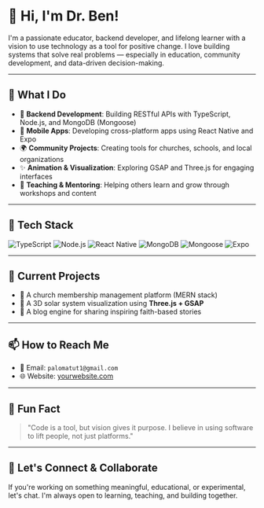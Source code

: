 # 👋 Hi, I'm Dr. Ben!

I'm a passionate educator, backend developer, and lifelong learner with a vision to use technology as a tool for positive change. I love building systems that solve real problems — especially in education, community development, and data-driven decision-making.

---

## 💼 What I Do

- 🔧 **Backend Development**: Building RESTful APIs with TypeScript, Node.js, and MongoDB (Mongoose)
- 📱 **Mobile Apps**: Developing cross-platform apps using React Native and Expo
- 🌍 **Community Projects**: Creating tools for churches, schools, and local organizations
- ✨ **Animation & Visualization**: Exploring GSAP and Three.js for engaging interfaces
- 🧠 **Teaching & Mentoring**: Helping others learn and grow through workshops and content

---

## 🧰 Tech Stack

![TypeScript](https://img.shields.io/badge/-TypeScript-3178C6?style=flat&logo=typescript&logoColor=white)
![Node.js](https://img.shields.io/badge/-Node.js-339933?style=flat&logo=node.js&logoColor=white)
![React Native](https://img.shields.io/badge/-React_Native-61DAFB?style=flat&logo=react&logoColor=white)
![MongoDB](https://img.shields.io/badge/-MongoDB-47A248?style=flat&logo=mongodb&logoColor=white)
![Mongoose](https://img.shields.io/badge/-Mongoose-800000?style=flat)
![Expo](https://img.shields.io/badge/-Expo-000020?style=flat&logo=expo&logoColor=white)

---

## 🔭 Current Projects

- 🚀 A church membership management platform (MERN stack)
- 🌌 A 3D solar system visualization using **Three.js + GSAP**
- 📖 A blog engine for sharing inspiring faith-based stories

---

## 📫 How to Reach Me

- 📧 Email: `palomatut1@gmail.com`
- 🌐 Website: [yourwebsite.com](https://benedictafotey.vercel.app/) <!-- optional -->
---

## 🧭 Fun Fact

> "Code is a tool, but vision gives it purpose. I believe in using software to lift people, not just platforms."

---

## 🧩 Let's Connect & Collaborate

If you're working on something meaningful, educational, or experimental, let's chat. I'm always open to learning, teaching, and building together.
